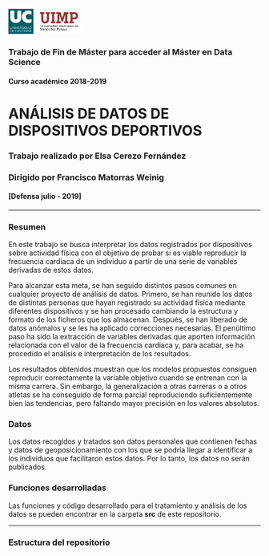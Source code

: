 <img src="https://github.com/elsacerezof/TFM/blob/master/doc/Imgs/uc.png" height="50"/> <img src="https://github.com/elsacerezof/TFM/blob/master/doc/Imgs/uimp2_color.png" height="50"/>


### Trabajo de Fin de Máster para acceder al Máster en Data Science
#### Curso académico 2018-2019
# **ANÁLISIS DE DATOS DE DISPOSITIVOS DEPORTIVOS**

### Trabajo realizado por **Elsa Cerezo Fernández**
### Dirigido por **Francisco Matorras Weinig**
#### [Defensa julio - 2019]

---

### Resumen

En este trabajo se busca interpretar los datos registrados por dispositivos sobre actividad física con el objetivo de probar si es viable reproducir la frecuencia cardiaca de un individuo a partir de una serie de variables derivadas de estos datos.

Para alcanzar esta meta, se han seguido distintos pasos comunes en cualquier proyecto de análisis de datos. Primero, se han reunido los datos de distintas personas que hayan registrado su actividad física mediante diferentes dispositivos y se han procesado cambiando la estructura y formato de los ficheros que los almacenan. Después, se han liberado de datos anómalos y se les ha aplicado correcciones necesarias. El penúltimo paso ha sido la extracción de variables derivadas que aporten información relacionada con el valor de la frecuencia cardiaca y, para acabar, se ha procedido el análisis e interpretación de los resultados.

Los resultados obtenidos muestran que los modelos propuestos consiguen reproducir correctamente la variable objetivo cuando se entrenan con la misma carrera. Sin embargo, la generalización a otras carreras o a otros atletas se ha conseguido de forma parcial reproduciendo suficientemente bien las tendencias, pero faltando mayor precisión en los valores absolutos.

### Datos

Los datos recogidos y tratados son datos personales que contienen fechas y datos de geoposicionamiento con los que se podría llegar a identificar a los individuos que facilitaron estos datos. Por lo tanto, los datos no serán publicados.

### Funciones desarrolladas

Las funciones y código desarrollado para el tratamiento y análisis de los datos se pueden encontrar en la carpeta **src** de este repositorio.

---

### Estructura del repositorio



